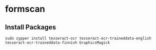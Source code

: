 # formscan

## Install Packages

```
sudo zypper install tesseract-ocr tesseract-ocr-traineddata-english tesseract-ocr-traineddata-finnish GraphicsMagick
```
